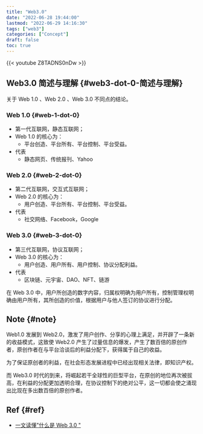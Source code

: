 ```yaml
---
title: "Web3.0"
date: "2022-06-28 19:44:00"
lastmod: "2022-06-29 14:16:30"
tags: ["web3"]
categories: ["Concept"]
draft: false
toc: true
---
```


{{< youtube Z8TADNS0nDw >}}


## Web3.0 简述与理解 {#web3-dot-0-简述与理解}

关于 Web 1.0 、Web 2.0 、Web 3.0 不同点的结论。


### Web 1.0 {#web-1-dot-0}

-   第一代互联网，静态互联网；
-   Web 1.0 的核心为：
    -   平台创造、平台所有、平台控制、平台受益。
-   代表
    -   静态网页、传统报刊、Yahoo


### Web 2.0 {#web-2-dot-0}

-   第二代互联网，交互式互联网；
-   Web 2.0 的核心为：
    -   用户创造、平台所有、平台控制、平台受益。
-   代表
    -   社交网络、Facebook，Google


### Web 3.0 {#web-3-dot-0}

-   第三代互联网，协议互联网；
-   Web 3.0 的核心为：
    -   用户创造、用户所有、用户控制、协议分配利益。
-   代表
    -   区块链、元宇宙、DAO、NFT、链游

在 Web 3.0 中，用户所创造的数字内容，归属权明确为用户所有，控制管理权明确由用户所有，其所创造的价值，根据用户与他人签订的协议进行分配。


## Note {#note}

Web1.0 发展到 Web2.0，激发了用户创作、分享的心理上满足，并开辟了一条新的收益模式，这致使 Web2.0 产生了过量信息的爆发，产生了数百倍的原创作者，原创作者在与平台洽谈后的利益分配下，获得属于自己的收益。

为了保证原创者的利益，在社会形态发展进程中已经出现相关法律，即知识产权。

而 Web3.0 时代的到来，将崛起若干全球性的巨型平台，在原创的地位再次被拔高，在利益的分配更加透明合理，在协议控制下的绝对公平，这一切都会使之涌现出比现在多出数百倍的原创作者。


## Ref {#ref}

-   [一文读懂"什么是 Web 3.0 "](https://zhuanlan.zhihu.com/p/451172211)